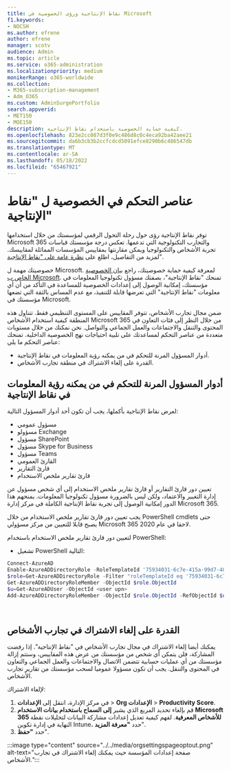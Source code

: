 ```yaml
---
title: نقاط الإنتاجية ورؤى الخصوصية في Microsoft
f1.keywords:
- NOCSH
ms.author: efrene
author: efrene
manager: scotv
audience: Admin
ms.topic: article
ms.service: o365-administration
ms.localizationpriority: medium
monikerRange: o365-worldwide
ms.collection:
- M365-subscription-management
- Adm_O365
ms.custom: AdminSurgePortfolio
search.appverid:
- MET150
- MOE150
description: كيفية حماية الخصوصية باستخدام نقاط الإنتاجية.
ms.openlocfilehash: 823e2cc087d3f0e9c486d8c0c4eca92ba42aee21
ms.sourcegitcommit: da6b3cb3b2ccfcdcd5091efce8290b6c486547db
ms.translationtype: MT
ms.contentlocale: ar-SA
ms.lasthandoff: 05/18/2022
ms.locfileid: "65467921"
---
```

# <a name="privacy-controls-for-productivity-score"></a>عناصر التحكم في الخصوصية ل "نقاط الإنتاجية"

توفر نقاط الإنتاجية رؤى حول رحلة التحول الرقمي لمؤسستك من خلال استخدامها Microsoft 365 والتجارب التكنولوجية التي تدعمها.  تعكس درجة مؤسستك قياسات تجربة الأشخاص والتكنولوجيا ويمكن مقارنتها بمقاييس المؤسسات المماثلة لمقاييسك. لمزيد من التفاصيل، اطلع على [نظرة عامة على "نقاط الإنتاجية](productivity-score.md)".

خصوصيتك مهمة ل Microsoft. لمعرفة كيفية حماية خصوصيتك، راجع [بيان الخصوصية الخاص ب Microsoft](https://privacy.microsoft.com/privacystatement). تمنحك "نقاط الإنتاجية"، بصفتك مسؤول تكنولوجيا المعلومات في مؤسستك، إمكانية الوصول إلى إعدادات الخصوصية للمساعدة في التأكد من أن أي معلومات "نقاط الإنتاجية" التي تعرضها قابلة للتنفيذ، مع عدم المساس بالثقة التي تضعها مؤسستك في Microsoft.

ضمن مجال تجارب الأشخاص، تتوفر المقاييس على المستوى التنظيمي فقط. تتناول هذه المنطقة كيفية استخدام الأشخاص Microsoft 365 من خلال النظر إلى فئات التعاون في المحتوى والتنقل والاجتماعات والعمل الجماعي والتواصل. نحن نمكنك من خلال مستويات متعددة من عناصر التحكم لمساعدتك على تلبية احتياجات نهج الخصوصية الداخلية.
تمنحك عناصر التحكم ما يلي:

- أدوار المسؤول المرنة للتحكم في من يمكنه رؤية المعلومات في نقاط الإنتاجية.
- القدرة على إلغاء الاشتراك في منطقة تجارب الأشخاص.

## <a name="flexible-admin-roles-to-control-who-can-see-the-information-in-productivity-score"></a>أدوار المسؤول المرنة للتحكم في من يمكنه رؤية المعلومات في نقاط الإنتاجية

لعرض نقاط الإنتاجية بأكملها، يجب أن تكون أحد أدوار المسؤول التالية:

- مسؤول عمومي
- مسؤولو Exchange
- مسؤول SharePoint
- مسؤول Skype for Business
- مسؤول Teams
- القارئ العمومي
- قارئ التقارير
- قارئ تقارير ملخص الاستخدام

تعيين دور قارئ التقارير أو قارئ تقارير ملخص الاستخدام إلى أي شخص مسؤول عن إدارة التغيير والاعتماد، ولكن ليس بالضرورة مسؤول تكنولوجيا المعلومات. يمنحهم هذا الدور إمكانية الوصول إلى تجربة نقاط الإنتاجية الكاملة في مركز إدارة Microsoft 365.

يجب تعيين دور قارئ تقارير ملخص الاستخدام من خلال PowerShell cmdlets حتى يصبح قابلا للتعيين من مركز مسؤولي Microsoft 365 لاحقا في عام 2020.

لتعيين دور قارئ تقارير ملخص الاستخدام باستخدام PowerShell:

- تشغيل PowerShell التالية:

```powershell
Connect-AzureAD
Enable-AzureADDirectoryRole -RoleTemplateId '75934031-6c7e-415a-99d7-48dbd49e875e'
$role=Get-AzureADDirectoryRole -Filter "roleTemplateId eq '75934031-6c7e-415a-99d7-48dbd49e875e'"
Get-AzureADDirectoryRoleMember -ObjectId $role.ObjectId
$u=Get-AzureADUser -ObjectId <user upn>
Add-AzureADDirectoryRoleMember -ObjectId $role.ObjectId -RefObjectId $u.ObjectId
```

</br>


## <a name="capability-to-opt-out-of-people-experiences"></a>القدرة على إلغاء الاشتراك في تجارب الأشخاص

يمكنك أيضا إلغاء الاشتراك في مجال تجارب الأشخاص في "نقاط الإنتاجية". إذا رفضت المشاركة، فلن يتمكن أي شخص من مؤسستك من عرض هذه المقاييس، وستتم إزالة مؤسستك من أي عمليات حسابية تتضمن الاتصال والاجتماعات والعمل الجماعي والتعاون في المحتوى والتنقل. يجب أن تكون مسؤولا عموميا لسحب مؤسستك من تقارير تجارب الأشخاص.

لإلغاء الاشتراك:

1. في مركز الإدارة، انتقل إلى **الإعدادات**  >   **Org الإعدادات** >  **Productivity Score**.
2. قم بإلغاء تحديد المربع الذي يشير **إلى السماح باستخدام بيانات الاستخدام Microsoft 365 للأشخاص المعرفية**. لفهم كيفية تعديل إعدادات مشاركة البيانات لتحليلات نقطة النهاية في إدارة تكوين Intune، حدد **"معرفة المزيد**".
3. حدد  **"حفظ**".

:::image type="content" source="../../media/orgsettingspageoptout.png" alt-text="صفحة إعدادات المؤسسة حيث يمكنك إلغاء الاشتراك في تجارب الأشخاص.":::
